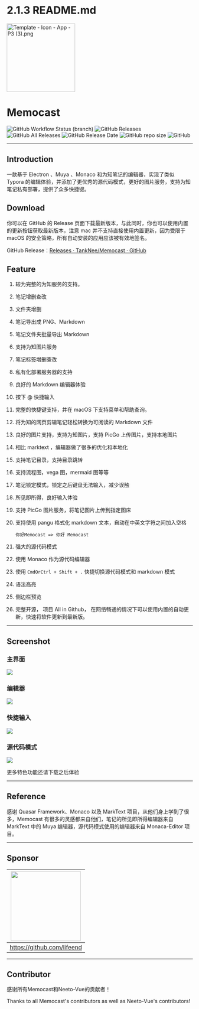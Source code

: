 # 2.1.3 README.md

<img title="" src="https://img.tanknee.cn/blogpicbed/2021/07/08/20210708fc3b67e797e90.png" alt="Template - Icon - App - P3 (3).png" data-align="center" width="185">

# Memocast

![GitHub Workflow Status (branch)](https://img.shields.io/github/workflow/status/TankNee/Neeto-Vue/Neeto-Vue%20Release%20Action/master?label=REALSE%20ACTION\&style=for-the-badge) ![GitHub Releases](https://img.shields.io/github/downloads/TankNee/Neeto-Vue/latest/total?style=for-the-badge) ![GitHub All Releases](https://img.shields.io/github/downloads/TankNee/Neeto-Vue/total?style=for-the-badge) ![GitHub Release Date](https://img.shields.io/github/release-date/TankNee/Neeto-Vue?style=for-the-badge) ![GitHub repo size](https://img.shields.io/github/repo-size/TankNee/Neeto-Vue?style=for-the-badge) ![GitHub](https://img.shields.io/github/license/TankNee/Neeto-Vue?style=for-the-badge)

***

## Introduction

一款基于 Electron 、Muya 、Monaco 和为知笔记的编辑器，实现了类似 Typora 的编辑体验，并添加了更优秀的源代码模式，更好的图片服务，支持为知笔记私有部署，提供了众多快捷键。

## Download

你可以在 GitHub 的 Release 页面下载最新版本，与此同时，你也可以使用内置的更新按钮获取最新版本，注意 mac 并不支持直接使用内置更新，因为受限于 macOS 的安全策略，所有自动安装的应用应该被有效地签名。

GitHub Release：[Releases · TankNee/Memocast · GitHub](https://github.com/TankNee/Memocast/releases)

## Feature

1. 较为完整的为知服务的支持。

  1. 笔记增删查改

  2. 文件夹增删

  3. 笔记导出成 PNG、Markdown

  4. 笔记文件夹批量导出 Markdown

  5. 支持为知图片服务

  6. 笔记标签增删查改

  7. 私有化部署服务器的支持

2. 良好的 Markdown 编辑器体验

  1. 按下 @ 快捷输入

  2. 完整的快捷键支持，并在 macOS 下支持菜单和帮助查询。

  3. 将为知的网页剪辑笔记轻松转换为可阅读的 Markdown 文件

  4. 良好的图片支持，支持为知图片，支持 PicGo 上传图片，支持本地图片

  5. 相比 marktext ，编辑器做了很多的优化和本地化

  6. 支持笔记目录，支持目录跳转

  7. 支持流程图，vega 图，mermaid 图等等

  8. 笔记锁定模式，锁定之后键盘无法输入，减少误触

  9. 所见即所得，良好输入体验

  10. 支持 PicGo 图片服务，将笔记图片上传到指定图床

  11. 支持使用 pangu 格式化 markdown 文本，自动在中英文字符之间加入空格

      ```text
      你好Memocast => 你好 Memocast
      ```

3. 强大的源代码模式

  1. 使用 Monaco 作为源代码编辑器

  2. 使用 `CmdOrCtrl + Shift + .` 快捷切换源代码模式和 markdown 模式

  3. 语法高亮

  4. 侧边栏预览

4. 完整开源， 项目 All in Github， 在网络畅通的情况下可以使用内置的自动更新，快速将软件更新到最新版。

***

## Screenshot

### 主界面

![](https://img.tanknee.cn/blogpicbed/2021/07/08/202107083870b7fefdc91.png)

### 编辑器

![](https://img.tanknee.cn/blogpicbed/2021/07/08/2021070803b63e24f9b6d.png)

### 快捷输入

![](https://img.tanknee.cn/blogpicbed/2021/07/08/20210708a8305ac3abc86.png)

### 源代码模式

![](https://img.tanknee.cn/blogpicbed/2021/07/08/20210708b84241135796a.png)

更多特色功能还请下载之后体验

***

## Reference

感谢 Quasar Framework、Monaco 以及 MarkText 项目，从他们身上学到了很多，Memocast 有很多的灵感都来自他们，笔记的所见即所得编辑器来自 MarkText 中的 Muya 编辑器，源代码模式使用的编辑器来自 Monaca-Editor 项目。

---

## Sponsor

| <img title="" src="https://avatars.githubusercontent.com/u/15263378?v=4" alt="" width="189" data-align="center"> |
|:----------------------------------------------------------------------------------------------------------------:|
| https://github.com/lifeend                                                                                       |

---

## Contributor

感谢所有Memocast和Neeto-Vue的贡献者！

Thanks to all Memocast's contributors as well as Neeto-Vue's contributors!
